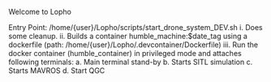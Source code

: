 Welcome to Lopho

Entry Point:
  /home/{user}/Lopho/scripts/start_drone_system_DEV.sh
  i. Does some cleanup.
  ii. Builds a container humble_machine:$date_tag using a dockerfile (path: /home/{user}/Lopho/.devcontainer/Dockerfile)
  iii. Run the docker container (humble_container) in privileged mode and attaches following terminals:
    a. Main terminal stand-by
    b. Starts SITL simulation
    c. Starts MAVROS
    d. Start QGC
  
